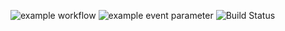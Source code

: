 ![example workflow](https://github.com/TFS-iOS/chat-app-iosann/actions/workflows/github.yml/badge.svg)
![example event parameter](https://github.com/TFS-iOS/chat-app-iosann/actions/workflows/github.yml/badge.svg?event=push)
![Build Status](https://github.com/TFS-iOS/chat-app-iosann/actions/workflows/github.yml/badge.svg)
